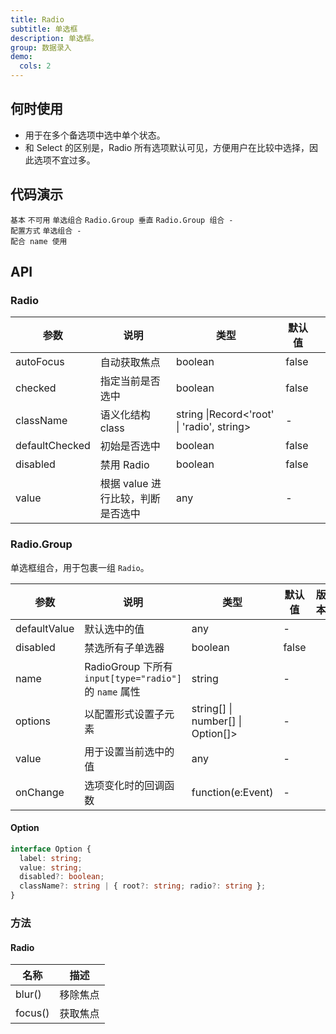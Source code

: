 ```yaml
---
title: Radio
subtitle: 单选框
description: 单选框。
group: 数据录入
demo:
  cols: 2
---
```


## 何时使用

- 用于在多个备选项中选中单个状态。
- 和 Select 的区别是，Radio 所有选项默认可见，方便用户在比较中选择，因此选项不宜过多。

## 代码演示

<!-- prettier-ignore-start -->

<code src="./demo/basic.tsx">基本</code>
<code src="./demo/disabled.tsx">不可用</code>
<code src="./demo/radiogroup.tsx">单选组合</code>
<code src="./demo/radiogroup-more.tsx">Radio.Group 垂直</code>
<code src="./demo/radiogroup-options.tsx">Radio.Group 组合 - 配置方式</code>
<code src="./demo/radiogroup-with-name.tsx">单选组合 - 配合 name 使用</code>

<!-- prettier-ignore-end -->

## API

### Radio

<!-- prettier-ignore -->
| 参数 | 说明 | 类型 | 默认值 |     |
| --- | --- | --- | --- | --- |
| autoFocus | 自动获取焦点 | boolean | false |     |
| checked | 指定当前是否选中 | boolean | false |     |
| className | 语义化结构 class | string \|Record&lt;'root' \| 'radio', string> | - |  |
| defaultChecked | 初始是否选中 | boolean | false |     |
| disabled | 禁用 Radio | boolean | false |     |
| value | 根据 value 进行比较，判断是否选中 | any | - |     |

### Radio.Group

单选框组合，用于包裹一组 `Radio`。

<!-- prettier-ignore -->
| 参数 | 说明 | 类型 | 默认值 | 版本 |     |
| --- | --- | --- | --- | --- | --- |
| defaultValue | 默认选中的值 | any | - |  |  |
| disabled | 禁选所有子单选器 | boolean | false |  |  |
| name | RadioGroup 下所有 `input[type="radio"]` 的 `name` 属性 | string | - |  |  |
| options | 以配置形式设置子元素 | string\[] \| number\[] \| Option\[]> | - |  |  |
| value | 用于设置当前选中的值 | any | - |  |  |
| onChange | 选项变化时的回调函数 | function(e:Event) | - |  |  |

#### Option

```typescript
interface Option {
  label: string;
  value: string;
  disabled?: boolean;
  className?: string | { root?: string; radio?: string };
}
```

### 方法

#### Radio

| 名称    | 描述     |
| ------- | -------- |
| blur()  | 移除焦点 |
| focus() | 获取焦点 |
